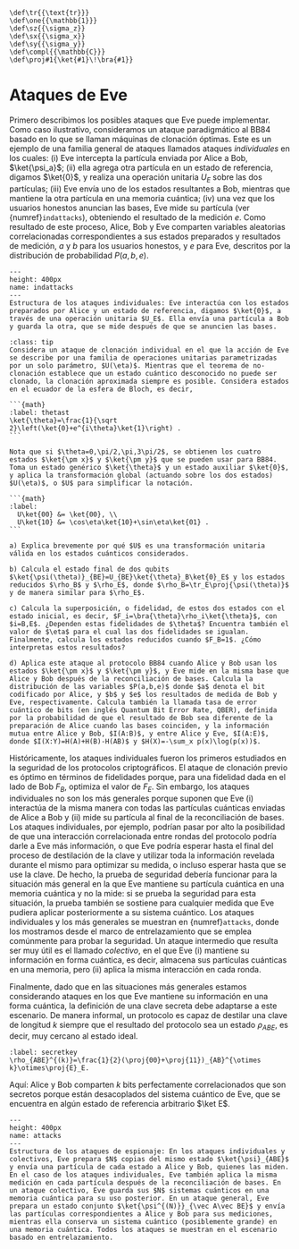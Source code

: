 ```{math}
\def\tr{{\text{tr}}}
\def\one{{\mathbb{1}}}
\def\sz{{\sigma_z}}
\def\sx{{\sigma_x}}
\def\sy{{\sigma_y}}
\def\compl{{\mathbb{C}}}
\def\proj#1{\ket{#1}\!\bra{#1}}
```

# Ataques de Eve

Primero describimos los posibles ataques que Eve puede implementar. Como caso ilustrativo, consideramos un ataque paradigmático al BB84 basado en lo que se llaman máquinas de clonación óptimas. Este es un ejemplo de una familia general de ataques llamados ataques *individuales* en los cuales: (i) Eve intercepta la partícula enviada por Alice a Bob, $\ket{\psi_a}$; (ii) ella agrega otra partícula en un estado de referencia, digamos $\ket{0}$, y realiza una operación unitaria $U_E$ sobre las dos partículas; (iii) Eve envía uno de los estados resultantes a Bob, mientras que mantiene la otra partícula en una memoria cuántica; (iv) una vez que los usuarios honestos anuncian las bases, Eve mide su partícula (ver {numref}`indattacks`), obteniendo el resultado de la medición $e$. Como resultado de este proceso, Alice, Bob y Eve comparten variables aleatorias correlacionadas correspondientes a sus estados preparados y resultados de medición, $a$ y $b$ para los usuarios honestos, y $e$ para Eve, descritos por la distribución de probabilidad $P(a,b,e)$.

```{figure} ./Cloning_Attack.png
---
height: 400px
name: indattacks
---
Estructura de los ataques individuales: Eve interactúa con los estados preparados por Alice y un estado de referencia, digamos $\ket{0}$, a través de una operación unitaria $U_E$. Ella envía una partícula a Bob y guarda la otra, que se mide después de que se anuncien las bases.
```

`````{admonition} Ejercicio 3
:class: tip
Considera un ataque de clonación individual en el que la acción de Eve se describe por una familia de operaciones unitarias parametrizadas por un solo parámetro, $U(\eta)$. Mientras que el teorema de no-clonación establece que un estado cuántico desconocido no puede ser clonado, la clonación aproximada siempre es posible. Considera estados en el ecuador de la esfera de Bloch, es decir,

```{math}
:label: thetast
\ket{\theta}=\frac{1}{\sqrt
2}\left(\ket{0}+e^{i\theta}\ket{1}\right) .
```

Nota que si $\theta=0,\pi/2,\pi,3\pi/2$, se obtienen los cuatro estados $\ket{\pm x}$ y $\ket{\pm y}$ que se pueden usar para BB84. Toma un estado genérico $\ket{\theta}$ y un estado auxiliar $\ket{0}$, y aplica la transformación global (actuando sobre los dos estados) $U(\eta)$, o $U$ para simplificar la notación.

```{math}
:label: 
  U\ket{00} &= \ket{00}, \\
  U\ket{10} &= \cos\eta\ket{10}+\sin\eta\ket{01} .
```

a) Explica brevemente por qué $U$ es una transformación unitaria válida en los estados cuánticos considerados.

b) Calcula el estado final de dos qubits $\ket{\psi(\theta)}_{BE}=U_{BE}\ket{\theta}_B\ket{0}_E$ y los estados reducidos $\rho_B$ y $\rho_E$, donde $\rho_B=\tr_E\proj{\psi(\theta)}$ y de manera similar para $\rho_E$.

c) Calcula la superposición, o fidelidad, de estos dos estados con el estado inicial, es decir, $F_i=\bra{\theta}\rho_i\ket{\theta}$, con $i=B,E$. ¿Dependen estas fidelidades de $\theta$? Encuentra también el valor de $\eta$ para el cual las dos fidelidades se igualan. Finalmente, calcula los estados reducidos cuando $F_B=1$. ¿Cómo interpretas estos resultados?

d) Aplica este ataque al protocolo BB84 cuando Alice y Bob usan los estados $\ket{\pm x}$ y $\ket{\pm y}$, y Eve mide en la misma base que Alice y Bob después de la reconciliación de bases. Calcula la distribución de las variables $P(a,b,e)$ donde $a$ denota el bit codificado por Alice, y $b$ y $e$ los resultados de medida de Bob y Eve, respectivamente. Calcula también la llamada tasa de error cuántico de bits (en inglés Quantum Bit Error Rate, QBER), definida por la probabilidad de que el resultado de Bob sea diferente de la preparación de Alice cuando las bases coinciden, y la información mutua entre Alice y Bob, $I(A:B)$, y entre Alice y Eve, $I(A:E)$, donde $I(X:Y)=H(A)+H(B)-H(AB)$ y $H(X)=-\sum_x p(x)\log(p(x))$.
`````

Históricamente, los ataques individuales fueron los primeros estudiados en la seguridad de los protocolos criptográficos. El ataque de clonación previo es óptimo en términos de fidelidades porque, para una fidelidad dada en el lado de Bob $F_B$, optimiza el valor de $F_E$. Sin embargo, los ataques individuales no son los más generales porque suponen que Eve (i) interactúa de la misma manera con todas las partículas cuánticas enviadas de Alice a Bob y (ii) mide su partícula al final de la reconciliación de bases. Los ataques individuales, por ejemplo, podrían pasar por alto la posibilidad de que una interacción correlacionada entre rondas del protocolo podría darle a Eve más información, o que Eve podría esperar hasta el final del proceso de destilación de la clave y utilizar toda la información revelada durante el mismo para optimizar su medida, o incluso esperar hasta que se use la clave. De hecho, la prueba de seguridad debería funcionar para la situación más general en la que Eve mantiene su partícula cuántica en una memoria cuántica y no la mide: si se prueba la seguridad para esta situación, la prueba también se sostiene para cualquier medida que Eve pudiera aplicar posteriormente a su sistema cuántico. Los ataques individuales y los más generales se muestran en {numref}`attacks`, donde los mostramos desde el marco de entrelazamiento que se emplea comúnmente para probar la seguridad. Un ataque intermedio que resulta ser muy útil es el llamado *colectivo*, en el que Eve (i) mantiene su información en forma cuántica, es decir, almacena sus partículas cuánticas en una memoria, pero (ii) aplica la misma interacción en cada ronda.

Finalmente, dado que en las situaciones más generales estamos considerando ataques en los que Eve mantiene su información en una forma cuántica, la definición de una clave secreta debe adaptarse a este escenario. De manera informal, un protocolo es capaz de destilar una clave de longitud $k$ siempre que el resultado del protocolo sea un estado $\rho_{ABE}$, es decir, muy cercano al estado ideal.

```{math}
:label: secretkey
\rho_{ABE}^{(k)}=\frac{1}{2}(\proj{00}+\proj{11})_{AB}^{\otimes k}\otimes\proj{E}_E.
```

Aquí: Alice y Bob comparten $k$ bits perfectamente correlacionados que son secretos porque están desacoplados del sistema cuántico de Eve, que se encuentra en algún estado de referencia arbitrario $\ket E$.

```{figure} ./attacks.png
---
height: 400px
name: attacks
---
Estructura de los ataques de espionaje: En los ataques individuales y colectivos, Eve prepara $N$ copias del mismo estado $\ket{\psi}_{ABE}$ y envía una partícula de cada estado a Alice y Bob, quienes las miden. En el caso de los ataques individuales, Eve también aplica la misma medición en cada partícula después de la reconciliación de bases. En un ataque colectivo, Eve guarda sus $N$ sistemas cuánticos en una memoria cuántica para su uso posterior. En un ataque general, Eve prepara un estado conjunto $\ket{\psi^{(N)}}_{\vec A\vec BE}$ y envía las partículas correspondientes a Alice y Bob para sus mediciones, mientras ella conserva un sistema cuántico (posiblemente grande) en una memoria cuántica. Todos los ataques se muestran en el escenario basado en entrelazamiento.
```